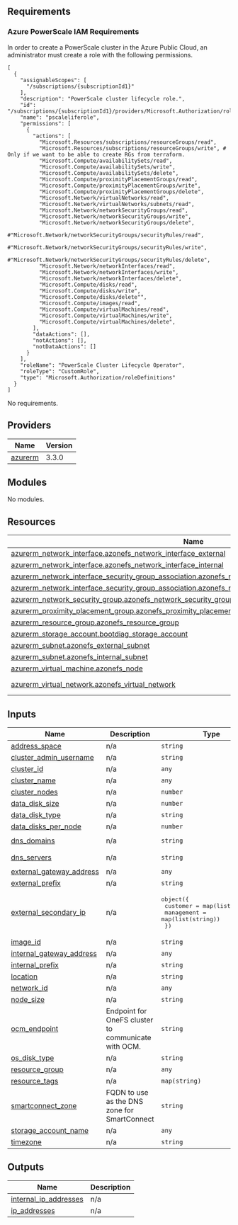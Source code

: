 <!--

        Copyright (c) 2024 Dell Inc. or its subsidiaries. All rights reserved.

-->

## Requirements

### Azure PowerScale IAM Requirements

In order to create a PowerScale cluster in the Azure Public Cloud, an administrator must create a role with the following permissions.

```
[
  {
    "assignableScopes": [
      "/subscriptions/{subscriptionId1}"
    ],
    "description": "PowerScale cluster lifecycle role.",
    "id": "/subscriptions/{subscriptionId1}/providers/Microsoft.Authorization/roleDefinitions/pscaleliferole",
    "name": "pscaleliferole",
    "permissions": [
      {
        "actions": [
          "Microsoft.Resources/subscriptions/resourceGroups/read",
          "Microsoft.Resources/subscriptions/resourceGroups/write", # Only if we want to be able to create RGs from terraform.
          "Microsoft.Compute/availabilitySets/read",
          "Microsoft.Compute/availabilitySets/write",
          "Microsoft.Compute/availabilitySets/delete",
          "Microsoft.Compute/proximityPlacementGroups/read",
          "Microsoft.Compute/proximityPlacementGroups/write",
          "Microsoft.Compute/proximityPlacementGroups/delete",
          "Microsoft.Network/virtualNetworks/read",
          "Microsoft.Network/virtualNetworks/subnets/read",
          "Microsoft.Network/networkSecurityGroups/read",
          "Microsoft.Network/networkSecurityGroups/write",
          "Microsoft.Network/networkSecurityGroups/delete",
          #"Microsoft.Network/networkSecurityGroups/securityRules/read",
          #"Microsoft.Network/networkSecurityGroups/securityRules/write",
          #"Microsoft.Network/networkSecurityGroups/securityRules/delete",
          "Microsoft.Network/networkInterfaces/read",
          "Microsoft.Network/networkInterfaces/write",
          "Microsoft.Network/networkInterfaces/delete",
          "Microsoft.Compute/disks/read",
          "Microsoft.Compute/disks/write",
          "Microsoft.Compute/disks/delete"",
          "Microsoft.Compute/images/read",
          "Microsoft.Compute/virtualMachines/read",
          "Microsoft.Compute/virtualMachines/write",
          "Microsoft.Compute/virtualMachines/delete",
        ],
        "dataActions": [],
        "notActions": [],
        "notDataActions": []
      }
    ],
    "roleName": "PowerScale Cluster Lifecycle Operator",
    "roleType": "CustomRole",
    "type": "Microsoft.Authorization/roleDefinitions"
  }
]
```

No requirements.

## Providers

| Name | Version |
|------|---------|
| <a name="provider_azurerm"></a> [azurerm](#provider\_azurerm) | 3.3.0 |

## Modules

No modules.

## Resources

| Name | Type |
|------|------|
| [azurerm_network_interface.azonefs_network_interface_external](https://registry.terraform.io/providers/hashicorp/azurerm/latest/docs/resources/network_interface) | resource |
| [azurerm_network_interface.azonefs_network_interface_internal](https://registry.terraform.io/providers/hashicorp/azurerm/latest/docs/resources/network_interface) | resource |
| [azurerm_network_interface_security_group_association.azonefs_network_interface_external_nsg_association](https://registry.terraform.io/providers/hashicorp/azurerm/latest/docs/resources/network_interface_security_group_association) | resource |
| [azurerm_network_interface_security_group_association.azonefs_network_interface_internal_nsg_association](https://registry.terraform.io/providers/hashicorp/azurerm/latest/docs/resources/network_interface_security_group_association) | resource |
| [azurerm_network_security_group.azonefs_network_security_group](https://registry.terraform.io/providers/hashicorp/azurerm/latest/docs/resources/network_security_group) | resource |
| [azurerm_proximity_placement_group.azonefs_proximity_placement_group](https://registry.terraform.io/providers/hashicorp/azurerm/latest/docs/resources/proximity_placement_group) | resource |
| [azurerm_resource_group.azonefs_resource_group](https://registry.terraform.io/providers/hashicorp/azurerm/latest/docs/resources/resource_group) | resource |
| [azurerm_storage_account.bootdiag_storage_account](https://registry.terraform.io/providers/hashicorp/azurerm/latest/docs/resources/storage_account) | resource |
| [azurerm_subnet.azonefs_external_subnet](https://registry.terraform.io/providers/hashicorp/azurerm/latest/docs/resources/subnet) | resource |
| [azurerm_subnet.azonefs_internal_subnet](https://registry.terraform.io/providers/hashicorp/azurerm/latest/docs/resources/subnet) | resource |
| [azurerm_virtual_machine.azonefs_node](https://registry.terraform.io/providers/hashicorp/azurerm/latest/docs/resources/virtual_machine) | resource |
| [azurerm_virtual_network.azonefs_virtual_network](https://registry.terraform.io/providers/hashicorp/azurerm/latest/docs/data-sources/virtual_network) | data source |

## Inputs

| Name | Description | Type | Default | Required |
|------|-------------|------|---------|:--------:|
| <a name="input_address_space"></a> [address\_space](#input\_address\_space) | n/a | `string` | `"10.20.0.0/16"` | no |
| <a name="input_cluster_admin_username"></a> [cluster\_admin\_username](#input\_cluster\_admin\_username) | n/a | `string` | `"azonefs"` | no |
| <a name="input_cluster_id"></a> [cluster\_id](#input\_cluster\_id) | n/a | `any` | `null` | no |
| <a name="input_cluster_name"></a> [cluster\_name](#input\_cluster\_name) | n/a | `any` | n/a | yes |
| <a name="input_cluster_nodes"></a> [cluster\_nodes](#input\_cluster\_nodes) | n/a | `number` | `3` | no |
| <a name="input_data_disk_size"></a> [data\_disk\_size](#input\_data\_disk\_size) | n/a | `number` | `12` | no |
| <a name="input_data_disk_type"></a> [data\_disk\_type](#input\_data\_disk\_type) | n/a | `string` | `"StandardSSD_LRS"` | no |
| <a name="input_data_disks_per_node"></a> [data\_disks\_per\_node](#input\_data\_disks\_per\_node) | n/a | `number` | `3` | no |
| <a name="input_dns_domains"></a> [dns\_domains](#input\_dns\_domains) | n/a | `string` | `"c.daring-sunset-250103.internal"` | no |
| <a name="input_dns_servers"></a> [dns\_servers](#input\_dns\_servers) | n/a | `string` | `"[ \"168.63.129.16\", \"169.254.169.254\"]"` | no |
| <a name="input_external_gateway_address"></a> [external\_gateway\_address](#input\_external\_gateway\_address) | n/a | `any` | `null` | no |
| <a name="input_external_prefix"></a> [external\_prefix](#input\_external\_prefix) | n/a | `string` | `"10.20.2.0/24"` | no |
| <a name="input_external_secondary_ip"></a> [external\_secondary\_ip](#input\_external\_secondary\_ip) | n/a | <pre>object({<br>    customer   = map(list(string))<br>    management = map(list(string))<br>  })</pre> | <pre>{<br>  "customer": {},<br>  "management": {}<br>}</pre> | no |
| <a name="input_image_id"></a> [image\_id](#input\_image\_id) | n/a | `string` | `""` | no |
| <a name="input_internal_gateway_address"></a> [internal\_gateway\_address](#input\_internal\_gateway\_address) | n/a | `any` | `null` | no |
| <a name="input_internal_prefix"></a> [internal\_prefix](#input\_internal\_prefix) | n/a | `string` | `"10.20.1.0/24"` | no |
| <a name="input_location"></a> [location](#input\_location) | n/a | `string` | `"centralus"` | no |
| <a name="input_network_id"></a> [network\_id](#input\_network\_id) | n/a | `any` | n/a | yes |
| <a name="input_node_size"></a> [node\_size](#input\_node\_size) | n/a | `string` | `"Standard_D32s_v4"` | no |
| <a name="input_ocm_endpoint"></a> [ocm\_endpoint](#input\_ocm\_endpoint) | Endpoint for OneFS cluster to communicate with OCM. | `string` | `""` | no |
| <a name="input_os_disk_type"></a> [os\_disk\_type](#input\_os\_disk\_type) | n/a | `string` | `"Standard_LRS"` | no |
| <a name="input_resource_group"></a> [resource\_group](#input\_resource\_group) | n/a | `any` | `null` | no |
| <a name="input_resource_tags"></a> [resource\_tags](#input\_resource\_tags) | n/a | `map(string)` | `{}` | no |
| <a name="input_smartconnect_zone"></a> [smartconnect\_zone](#input\_smartconnect\_zone) | FQDN to use as the DNS zone for SmartConnect | `string` | `""` | no |
| <a name="input_storage_account_name"></a> [storage\_account\_name](#input\_storage\_account\_name) | n/a | `any` | `null` | no |
| <a name="input_timezone"></a> [timezone](#input\_timezone) | n/a | `string` | `"Greenwich Mean Time"` | no |

## Outputs

| Name | Description |
|------|-------------|
| <a name="output_internal_ip_addresses"></a> [internal\_ip\_addresses](#output\_internal\_ip\_addresses) | n/a |
| <a name="output_ip_addresses"></a> [ip\_addresses](#output\_ip\_addresses) | n/a |
